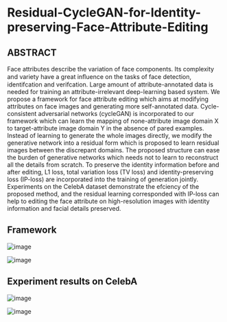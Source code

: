 # Residual-CycleGAN-for-Identity-preserving-Face-Attribute-Editing

## ABSTRACT
Face attributes describe the variation of face components. Its complexity and variety have a great inﬂuence on the tasks of face detection, identifcation and verifcation. Large amount of attribute-annotated data is needed for training an attribute-irrelevant deep-learning based system. We propose a framework for face attribute editing which aims at modifying attributes on face images and generating more self-annotated data. Cycle-consistent adversarial networks (cycleGAN) is incorporated to our framework which can learn the mapping of none-attribute image domain X to target-attribute image domain Y in the absence of pared examples. Instead of learning to generate the whole images directly, we modify the generative network into a residual form which is proposed to learn residual images between the discrepant domains. The proposed structure can ease the burden of generative networks which needs not to learn to reconstruct all the
details from scratch. To preserve the identity information before and after editing, L1 loss, total variation loss (TV loss) and identity-preserving loss (IP-loss) are incorporated into the training of generation jointly. Experiments on the CelebA dataset demonstrate the efciency of the proposed method, and the residual learning corresponded with IP-loss can help to editing the face attribute on high-resolution images with identity information and facial details preserved.

## Framework
![image](https://github.com/YU-Zhiyang/Residual-CycleGAN-for-Identity-preserving-Face-Attribute-Editing/blob/master/readme/framework1.jpg)


![image](https://github.com/YU-Zhiyang/Residual-CycleGAN-for-Identity-preserving-Face-Attribute-Editing/blob/master/readme/loss.jpg)

## Experiment results on CelebA
![image](https://github.com/YU-Zhiyang/Residual-CycleGAN-for-Identity-preserving-Face-Attribute-Editing/blob/master/readme/results.jpg)

![image](https://github.com/YU-Zhiyang/Residual-CycleGAN-for-Identity-preserving-Face-Attribute-Editing/blob/master/readme/result2.jpg)

